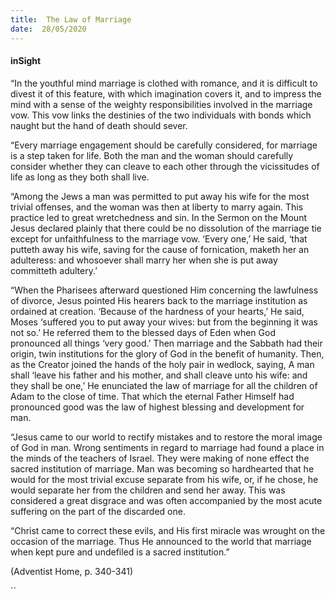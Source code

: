 ```yaml
---
title:  The Law of Marriage
date:  28/05/2020
---
```


#### inSight

“In the youthful mind marriage is clothed with romance, and it is difficult to divest it of this feature, with which imagination covers it, and to impress the mind with a sense of the weighty responsibilities involved in the marriage vow. This vow links the destinies of the two individuals with bonds which naught but the hand of death should sever.

“Every marriage engagement should be carefully considered, for marriage is a step taken for life. Both the man and the woman should carefully consider whether they can cleave to each other through the vicissitudes of life as long as they both shall live.

“Among the Jews a man was permitted to put away his wife for the most trivial offenses, and the woman was then at liberty to marry again. This practice led to great wretchedness and sin. In the Sermon on the Mount Jesus declared plainly that there could be no dissolution of the marriage tie except for unfaithfulness to the marriage vow. ‘Every one,’ He said, ‘that putteth away his wife, saving for the cause of fornication, maketh her an adulteress: and whosoever shall marry her when she is put away committeth adultery.’

“When the Pharisees afterward questioned Him concerning the lawfulness of divorce, Jesus pointed His hearers back to the marriage institution as ordained at creation. ‘Because of the hardness of your hearts,’ He said, Moses ‘suffered you to put away your wives: but from the beginning it was not so.’ He referred them to the blessed days of Eden when God pronounced all things ‘very good.’ Then marriage and the Sabbath had their origin, twin institutions for the glory of God in the benefit of humanity. Then, as the Creator joined the hands of the holy pair in wedlock, saying, A man shall ‘leave his father and his mother, and shall cleave unto his wife: and they shall be one,’ He enunciated the law of marriage for all the children of Adam to the close of time. That which the eternal Father Himself had pronounced good was the law of highest blessing and development for man.

“Jesus came to our world to rectify mistakes and to restore the moral image of God in man. Wrong sentiments in regard to marriage had found a place in the minds of the teachers of Israel. They were making of none effect the sacred institution of marriage. Man was becoming so hardhearted that he would for the most trivial excuse separate from his wife, or, if he chose, he would separate her from the children and send her away. This was considered a great disgrace and was often accompanied by the most acute suffering on the part of the discarded one.

“Christ came to correct these evils, and His first miracle was wrought on the occasion of the marriage. Thus He announced to the world that marriage when kept pure and undefiled is a sacred institution.”

(Adventist Home, p. 340-341)

``